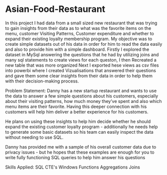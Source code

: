 # Asian-Food-Restaurant
In this project I had data from a small sized new restaurant that was trying to gain insights from their data as to what was the favorite items on the menu, customer Visiting Patterns, Customer expenditure and whether to expand their existing loyalty membership program. 
My objective was to create simple datasets out of his data in order for him to read the data easily and also to provide him with a simple dashboard.
Firstly I explored the dataset in MySql answering the questions that he had by utilizing joins and many sql statements to create views for each queston, I then Recreated a new table that was more organized
Next I exported hese views as csv files into powerbi where I created Vizualisations that answered their questions and gave them some clear insights from their data in order to help them with their decision-making process.

Problem Statement:
Danny has a new startup restaurant and wants to use the data to answer a few simple questions about his customers, especially about their visiting patterns, how much money they’ve spent and also which menu items are their favorite. Having this deeper connection with his customers will help him deliver a better experience for his customers.

He plans on using these insights to help him decide whether he should expand the existing customer loyalty program - additionally he needs help to generate some basic datasets so his team can easily inspect the data without needing to use SQL.

Danny has provided me with a sample of his overall customer data due to privacy issues - but he hopes that these examples are enough for you to write fully functioning SQL queries to help him answer his questions

Skills Applied:
SQL
CTE's
Windows Functions
Aggregations
Joins

